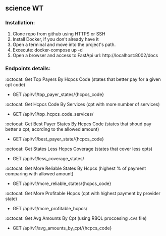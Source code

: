 ## science WT


### Installation:

1. Clone repo from github using HTTPS or SSH
2. Install Docker, if you don't already have it
3. Open a terminal and move into the project's path.
4. Excecute: docker-compose up -d
5. Open a browser and access to FastApi url: http://localhost:8002/docs


### Endpoints details:

:octocat: Get Top Payers By Hcpcs Code (states that better pay for a given cpt code)
- GET /api/v1/top_payer_states/{hcpcs_code}

:octocat: Get Hcpcs Code By Services (cpt with more number of services)
- GET /api/v1/top_hcpcs_code_services/

:octocat: Get Best Payer States By Hcpcs Code (states that shoud pay better a cpt, acording to the allowed amount)
- GET /api/v1/best_payer_state/{hcpcs_code}

:octocat: Get States Less Hcpcs Coverage (states that cover less cpts)
- GET /api/v1/less_coverage_states/

:octocat: Get More Reliable States By Hcpcs (highest % of payment comparing with allowed amount)
- GET /api/v1/more_reliable_states/{hcpcs_code}

:octocat: Get More Profitable Hcpcs (cpt with highest payment by provider state)
- GET /api/v1/more_profitable_hcpcs/

:octocat: Get Avg Amounts By Cpt (using RBQL proccesing .cvs file)
- GET /api/v1/avg_amounts_by_cpt/{hcpcs_code}
